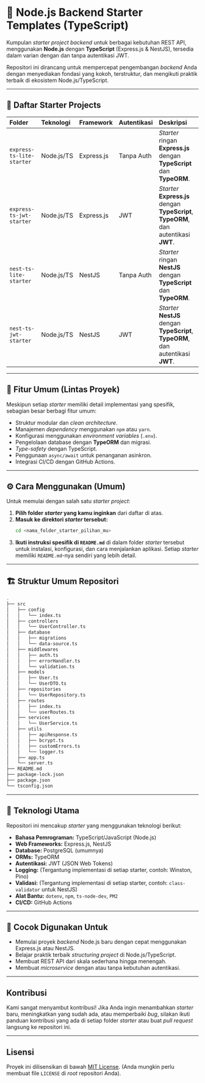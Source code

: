 # 🚀 Node.js Backend Starter Templates (TypeScript)

Kumpulan *starter project* *backend* untuk berbagai kebutuhan REST API, menggunakan **Node.js** dengan **TypeScript** (Express.js & NestJS), tersedia dalam varian dengan dan tanpa autentikasi JWT.

Repositori ini dirancang untuk mempercepat pengembangan *backend* Anda dengan menyediakan fondasi yang kokoh, terstruktur, dan mengikuti praktik terbaik di ekosistem Node.js/TypeScript.

---

## 📁 Daftar Starter Projects

| Folder | Teknologi | Framework | Autentikasi | Deskripsi |
| :------------------------ | :---------- | :-------- | :---------- | :-------------------------------------------------------------------------- |
| `express-ts-lite-starter` | Node.js/TS | Express.js | Tanpa Auth | *Starter* ringan **Express.js** dengan **TypeScript** dan **TypeORM**. |
| `express-ts-jwt-starter` | Node.js/TS | Express.js | JWT | *Starter* **Express.js** dengan **TypeScript**, **TypeORM**, dan autentikasi **JWT**. |
| `nest-ts-lite-starter` | Node.js/TS | NestJS | Tanpa Auth | *Starter* ringan **NestJS** dengan **TypeScript** dan **TypeORM**. |
| `nest-ts-jwt-starter` | Node.js/TS | NestJS | JWT | *Starter* **NestJS** dengan **TypeScript**, **TypeORM**, dan autentikasi **JWT**. |

---

## 🧰 Fitur Umum (Lintas Proyek)

Meskipun setiap *starter* memiliki detail implementasi yang spesifik, sebagian besar berbagi fitur umum:

* Struktur modular dan *clean architecture*.
* Manajemen *dependency* menggunakan `npm` atau `yarn`.
* Konfigurasi menggunakan *environment variables* (`.env`).
* Pengelolaan database dengan **TypeORM** dan migrasi.
* *Type-safety* dengan TypeScript.
* Penggunaan `async/await` untuk penanganan asinkron.
* Integrasi CI/CD dengan GitHub Actions.

---

## ⚙️ Cara Menggunakan (Umum)

Untuk memulai dengan salah satu *starter project*:

1.  **Pilih folder *starter* yang kamu inginkan** dari daftar di atas.
2.  **Masuk ke direktori *starter* tersebut:**
    ```bash
    cd <nama_folder_starter_pilihan_mu>
    ```
3.  **Ikuti instruksi spesifik di `README.md`** di dalam folder *starter* tersebut untuk instalasi, konfigurasi, dan cara menjalankan aplikasi. Setiap *starter* memiliki `README.md`-nya sendiri yang lebih detail.

---

## 🏗️ Struktur Umum Repositori
```bash
.
├── src
│   ├── config
│   │   └── index.ts
│   ├── controllers
│   │   └── UserController.ts
│   ├── database
│   │   ├── migrations
│   │   └── data-source.ts
│   ├── middlewares
│   │   ├── auth.ts
│   │   ├── errorHandler.ts
│   │   └── validation.ts
│   ├── models
│   │   ├── User.ts
│   │   └── UserDTO.ts
│   ├── repositories
│   │   └── UserRepository.ts
│   ├── routes
│   │   ├── index.ts
│   │   └── userRoutes.ts
│   ├── services
│   │   └── UserService.ts
│   ├── utils
│   │   ├── apiResponse.ts
│   │   ├── bcrypt.ts
│   │   ├── customErrors.ts
│   │   └── logger.ts
│   ├── app.ts
│   └── server.ts
├── README.md
├── package-lock.json
├── package.json
└── tsconfig.json
```

---

## 📌 Teknologi Utama

Repositori ini mencakup *starter* yang menggunakan teknologi berikut:

* **Bahasa Pemrograman:** TypeScript/JavaScript (Node.js)
* **Web Frameworks:** Express.js, NestJS
* **Database:** PostgreSQL (umumnya)
* **ORMs:** TypeORM
* **Autentikasi:** JWT (JSON Web Tokens)
* **Logging:** (Tergantung implementasi di setiap starter, contoh: Winston, Pino)
* **Validasi:** (Tergantung implementasi di setiap starter, contoh: `class-validator` untuk NestJS)
* **Alat Bantu:** `dotenv`, `npm`, `ts-node-dev`, `PM2`
* **CI/CD:** GitHub Actions

---

## 🧱 Cocok Digunakan Untuk

* Memulai proyek *backend* Node.js baru dengan cepat menggunakan Express.js atau NestJS.
* Belajar praktik terbaik *structuring project* di Node.js/TypeScript.
* Membuat REST API dari skala sederhana hingga menengah.
* Membuat *microservice* dengan atau tanpa kebutuhan autentikasi.

---

## Kontribusi

Kami sangat menyambut kontribusi! Jika Anda ingin menambahkan *starter* baru, meningkatkan yang sudah ada, atau memperbaiki *bug*, silakan ikuti panduan kontribusi yang ada di setiap folder *starter* atau buat *pull request* langsung ke repositori ini.

---

## Lisensi

Proyek ini dilisensikan di bawah [MIT License](LICENSE). (Anda mungkin perlu membuat file `LICENSE` di *root* repositori Anda).

